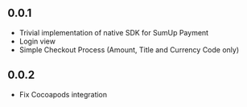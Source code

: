 ## 0.0.1

* Trivial implementation of native SDK for SumUp Payment
* Login view
* Simple Checkout Process (Amount, Title and Currency Code only)

## 0.0.2
* Fix Cocoapods integration
